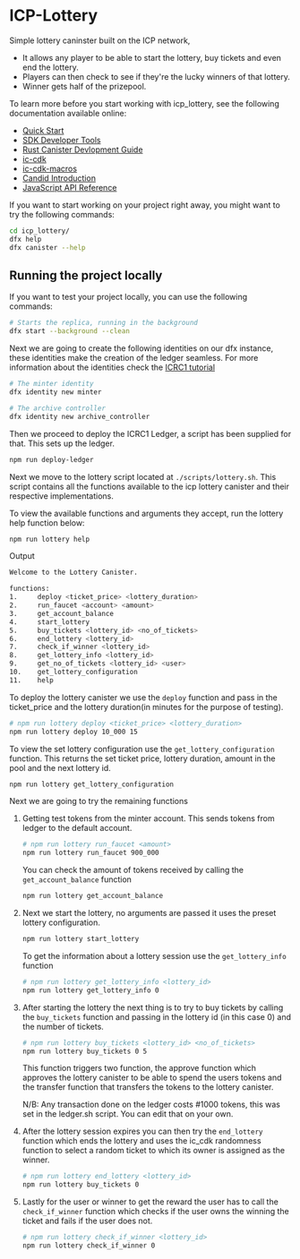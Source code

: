 # ICP-Lottery

Simple lottery caninster built on the ICP network,

- It allows any player to be able to start the lottery, buy tickets and even end the lottery.
- Players can then check to see if they're the lucky winners of that lottery.
- Winner gets half of the prizepool.

To learn more before you start working with icp_lottery, see the following documentation available online:

- [Quick Start](https://internetcomputer.org/docs/quickstart/quickstart-intro)
- [SDK Developer Tools](https://internetcomputer.org/docs/developers-guide/sdk-guide)
- [Rust Canister Devlopment Guide](https://internetcomputer.org/docs/rust-guide/rust-intro)
- [ic-cdk](https://docs.rs/ic-cdk)
- [ic-cdk-macros](https://docs.rs/ic-cdk-macros)
- [Candid Introduction](https://internetcomputer.org/docs/candid-guide/candid-intro)
- [JavaScript API Reference](https://erxue-5aaaa-aaaab-qaagq-cai.raw.icp0.io)

If you want to start working on your project right away, you might want to try the following commands:

```bash
cd icp_lottery/
dfx help
dfx canister --help
```

## Running the project locally

If you want to test your project locally, you can use the following commands:

```bash
# Starts the replica, running in the background
dfx start --background --clean
```

Next we are going to create the following identities on our dfx instance, these identities make the creation of the ledger seamless. For more information about the identities check the [ICRC1 tutorial](https://internetcomputer.org/docs/current/developer-docs/integrations/icrc-1/icrc1-ledger-setup)

```bash
# The minter identity
dfx identity new minter

# The archive controller
dfx identity new archive_controller
```

Then we proceed to deploy the ICRC1 Ledger, a script has been supplied for that. This sets up the ledger.

```bash
npm run deploy-ledger
```

Next we move to the lottery script located at `./scripts/lottery.sh`. This script contains all the functions available to the icp lottery canister and their respective implementations.

To view the available functions and arguments they accept, run the lottery help function below:

```bash
npm run lottery help
```

Output

```bash
Welcome to the Lottery Canister.

functions:
1.     deploy <ticket_price> <lottery_duration>
2.     run_faucet <account> <amount>
3.     get_account_balance
4.     start_lottery
5.     buy_tickets <lottery_id> <no_of_tickets>
6.     end_lottery <lottery_id>
7.     check_if_winner <lottery_id>
8.     get_lottery_info <lottery_id>
9.     get_no_of_tickets <lottery_id> <user>
10.    get_lottery_configuration
11.    help
```

To deploy the lottery canister we use the `deploy` function and pass in the ticket_price and the lottery duration(in minutes for the purpose of testing).

```bash
# npm run lottery deploy <ticket_price> <lottery_duration>
npm run lottery deploy 10_000 15
```

To view the set lottery configuration use the `get_lottery_configuration` function. This returns the set ticket price, lottery duration, amount in the pool and the next lottery id.

```bash
npm run lottery get_lottery_configuration
```

Next we are going to try the remaining functions

1. Getting test tokens from the minter account. This sends tokens from ledger to the default account.

    ```bash
    # npm run lottery run_faucet <amount> 
    npm run lottery run_faucet 900_000
    ```

    You can check the amount of tokens received by calling the `get_account_balance` function

    ```bash
    npm run lottery get_account_balance 
    ```

2. Next we start the lottery, no arguments are passed it uses the preset lottery configuration.

    ```bash
    npm run lottery start_lottery 
    ```

    To get the information about a lottery session use the `get_lottery_info` function

    ```bash
    # npm run lottery get_lottery_info <lottery_id>
    npm run lottery get_lottery_info 0
    ```

3. After starting the lottery the next thing is to try to buy tickets by calling the `buy_tickets` function and passing in the lottery id (in this case 0) and the number of tickets.

    ```bash
    # npm run lottery buy_tickets <lottery_id> <no_of_tickets>
    npm run lottery buy_tickets 0 5 
    ```

    This function triggers two function, the approve function which approves the lottery canister to be able to spend the users tokens and the transfer function that transfers the tokens to the lottery canister.

    N/B: Any transaction done  on the ledger costs #1000 tokens, this was set in the ledger.sh script. You can edit that on your own.

4. After the lottery session expires you can then try the `end_lottery` function which ends the lottery and uses the ic_cdk randomness function to select a random ticket to which its owner is assigned as the winner.

    ```bash
    # npm run lottery end_lottery <lottery_id>
    npm run lottery buy_tickets 0
    ```

5. Lastly for the user or winner to get the reward the user has to call the `check_if_winner` function which checks if the user owns the winning the ticket and fails if the user does not.

    ```bash
    # npm run lottery check_if_winner <lottery_id>
    npm run lottery check_if_winner 0
    ```
